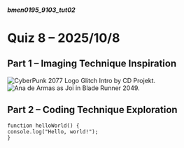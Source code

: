 ##### bmen0195_9103_tut02
# Quiz 8 – 2025/10/8
## Part 1 – Imaging Technique Inspiration

![CyberPunk 2077 Logo Glitch Intro by CD Projekt.](F:\25S2\IDEA9103\bmen0195_9103_tut02\image\cyberpunk-logo-glitch-intro.jpg)
![Ana de Armas as Joi in Blade Runner 2049.](F:\25S2\IDEA9103\bmen0195_9103_tut02\image\20251008204814_129_417.png)

## Part 2 – Coding Technique Exploration

```
function helloWorld() {
console.log("Hello, world!");
}
```
